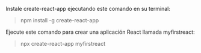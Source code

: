 Instale create-react-app ejecutando este comando en su terminal:
> npm install -g create-react-app


Ejecute este comando para crear una aplicación React llamada myfirstreact: 


> npx create-react-app myfirstreact

